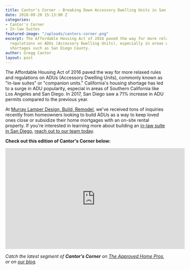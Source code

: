 ```yaml
---
title: Cantor's Corner - Breaking Down Accessory Dwelling Units in San Diego
date: 2018-09-20 15:13:00 Z
categories:
- Cantor's Corner
- In-law Suites
featured-image: "/uploads/cantors-corner.png"
excerpt: The Affordable Housing Act of 2016 paved the way for more relaxed rules and
  regulations on ADUs (Accessory Dwelling Units), especially in areas with housing
  shortages such as San Diego County.
author: Gregg Cantor
layout: post
---
```


The Affordable Housing Act of 2016 paved the way for more relaxed rules and regulations on ADUs (Accessory Dwelling Units), commonly known as "in-law suites" or "companion units." California's housing shortage has led to a surge in ADU popularity, especial in areas of Southern California like Los Angeles and San Diego. In 2017, San Diego saw a 71% increase in ADU permits compared to the previous year.

At [Murray Lamper Design, Build, Remodel](/), we've received tons of inquiries recently from homeowners looking to build ADUs as a way to keep loved ones close or subsidize their home mortgages with an on-site rental property. If you're interested in learning more about building an [in-law suite in San Diego](/san-diego-in-law-suites), [reach out to our team today](#quick-contact).

**Check out this edition of Cantor's Corner below:**

<div class="flex-video">
  <iframe width="560" height="315" src="https://www.youtube.com/embed/iu-oYu5ozw8?rel=0&amp;showinfo=0" frameborder="0" allowfullscreen></iframe>
</div>

_Catch the latest segment of **Cantor's Corner** on [The Approved Home Pros](https://www.sandiegoapprovedhomepros.com/blog/category/cantors-corner/), or on [our blog](/blog/categories/#cantor-s-corner)._
